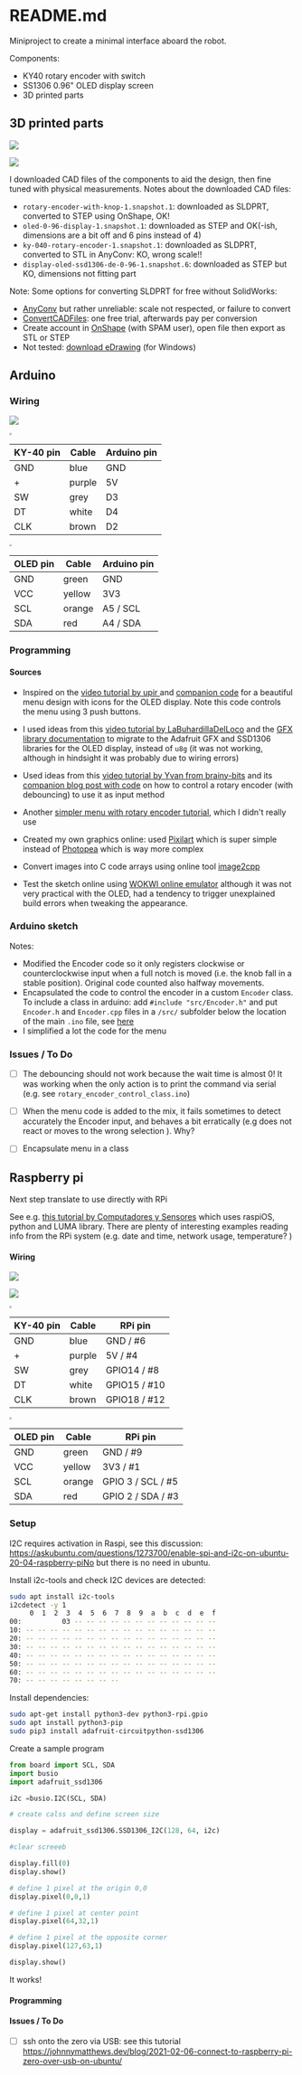 # README.md

Miniproject to create a minimal interface aboard the robot.

Components:

* KY40 rotary encoder with switch
* SS1306 0.96" OLED display screen
* 3D printed parts

## 3D printed parts

![](./assets/menu_CAD_1.png)

![](./assets/menu_CAD_2.png)

I downloaded CAD files of the components to aid the design, then fine tuned with physical measurements. Notes about the downloaded CAD files:

- `rotary-encoder-with-knop-1.snapshot.1`: downloaded as SLDPRT, converted to STEP using OnShape, OK!
- `oled-0-96-display-1.snapshot.1`: downloaded as STEP and OK(-ish, dimensions are a bit off and 6 pins instead of 4)
- `ky-040-rotary-encoder-1.snapshot.1`: downloaded as SLDPRT, converted to STL in AnyConv: KO, wrong scale!!
- `display-oled-ssd1306-de-0-96-1.snapshot.6`: downloaded as STEP but KO, dimensions not fitting part

Note: Some options for converting SLDPRT for free without SolidWorks:

* [AnyConv](https://anyconv.com/) but rather unreliable: scale not respected, or failure to convert 
* [ConvertCADFiles](https://convertcadfiles.com/): one free trial, afterwards pay per conversion
* Create account in [OnShape](https://cad.onshape.com/) (with SPAM user), open file then export as STL or STEP
* Not tested: [download eDrawing](https://www.solidworks.com/support/free-downloads) (for Windows)

## Arduino

### Wiring

![](./assets/Wiring_menu_Arduino_uno.png)

<img src="./assets/Encoder.png" style="zoom:25%;" />

| KY-40 pin | Cable  | Arduino pin |
| --------- | ------ | ----------- |
| GND       | blue   | GND         |
| +         | purple | 5V          |
| SW        | grey   | D3          |
| DT        | white  | D4          |
| CLK       | brown  | D2          |

<img src="./assets/OLED.jpg" style="zoom:25%;" />

| OLED pin | Cable  | Arduino pin |
| -------- | ------ | ----------- |
| GND      | green  | GND         |
| VCC      | yellow | 3V3         |
| SCL      | orange | A5 / SCL    |
| SDA      | red    | A4 / SDA    |



### Programming

#### Sources

* Inspired on the [video tutorial by upir ](https://www.youtube.com/watch?v=HVHVkKt-ldc) and [companion code](https://github.com/upiir/arduino_oled_menu/tree/main) for a beautiful menu design with icons for the OLED display. Note this code controls the menu using 3 push buttons. 

* I used ideas from this [video tutorial by LaBuhardillaDelLoco](https://youtu.be/cWgWvNhWg-A) and the [GFX library documentation](https://learn.adafruit.com/adafruit-gfx-graphics-library?view=all) to migrate to the Adafruit GFX and SSD1306 libraries for the OLED display,  instead of `u8g` (it was not working, although in hindsight it was probably due to wiring errors)

* Used ideas from this [video tutorial by Yvan from brainy-bits](https://www.youtube.com/watch?v=cYCTMdUi8P0 ) and its [companion blog post with code](https://www.brainy-bits.com/post/best-code-to-use-with-a-ky-040-rotary-encoder-let-s-find-out) on how to control a rotary encoder (with debouncing) to use it as input method
* Another [simpler menu with rotary encoder tutorial](https://www.youtube.com/watch?v=vHRyj3e3ZTU), which I didn't really use

* Created my own graphics online: used [Pixilart](https://www.pixilart.com/) which is super simple instead of [Photopea](https://www.photopea.com/) which is way more complex

* Convert images into C code arrays using online tool [image2cpp](http://javl.github.io/image2cpp/) 

* Test the sketch online using [WOKWI online emulator](https://wokwi.com/projects/397015999090347009) although it was not very practical with the OLED, had a tendency to trigger unexplained build errors when tweaking the appearance.

### Arduino sketch

Notes:

* Modified the Encoder code so it only registers clockwise or counterclockwise input when a full notch is moved (i.e. the knob fall in a stable position). Original code counted also halfway movements. 
* Encapsulated the code to control the encoder in a custom `Encoder` class. To include a class in arduino: add `#include "src/Encoder.h"` and put `Encoder.h` and `Encoder.cpp` files in a `/src/` subfolder below the location of the main `.ino` file, see [here](https://forum.arduino.cc/t/how-do-i-include-a-library-in-a-sketch-directory/1079812)
* I simplified a lot the code for the menu

### Issues / To Do

- [ ] The debouncing should not work because the wait time is almost 0! It was working when the only action is to print the command via serial (e.g. see `rotary_encoder_control_class.ino`)
- [ ] When the menu code is added to the mix, it fails sometimes to detect accurately the Encoder input, and behaves a bit erratically (e.g does not react or moves to the wrong selection ). Why?

- [ ] Encapsulate menu in a class

## Raspberry pi

Next step translate to use directly with RPi

See e.g. [this tutorial by Computadores y Sensores](https://www.youtube.com/watch?v=n0dHQSTSilM) which uses raspiOS, python and LUMA library. There are plenty of interesting examples reading info from the RPi system (e.g. date and time, network usage, temperature? )

#### Wiring

![](./assets/Wiring_menu_RPi_zero.png)

![](./assets/RPi_zero_2W_pinout.png)

<img src="./assets/Encoder.png" style="zoom:25%;" />

| KY-40 pin | Cable  | RPi pin      |
| --------- | ------ | ------------ |
| GND       | blue   | GND / #6     |
| +         | purple | 5V / #4      |
| SW        | grey   | GPIO14 / #8  |
| DT        | white  | GPIO15 / #10 |
| CLK       | brown  | GPIO18 / #12 |

<img src="./assets/OLED.jpg" style="zoom:25%;" />

| OLED pin | Cable  | RPi pin           |
| -------- | ------ | ----------------- |
| GND      | green  | GND / #9          |
| VCC      | yellow | 3V3 / #1          |
| SCL      | orange | GPIO 3 / SCL / #5 |
| SDA      | red    | GPIO 2 / SDA / #3 |

### Setup

I2C requires activation in Raspi, see this discussion: https://askubuntu.com/questions/1273700/enable-spi-and-i2c-on-ubuntu-20-04-raspberry-piNo but there is no need in ubuntu.

Install i2c-tools and check I2C devices are detected: 

```bash
sudo apt install i2c-tools
i2cdetect -y 1
     0  1  2  3  4  5  6  7  8  9  a  b  c  d  e  f
00:          03 -- -- -- -- -- -- -- -- -- -- -- -- 
10: -- -- -- -- -- -- -- -- -- -- -- -- -- -- -- -- 
20: -- -- -- -- -- -- -- -- -- -- -- -- -- -- -- -- 
30: -- -- -- -- -- -- -- -- -- -- -- -- -- -- -- -- 
40: -- -- -- -- -- -- -- -- -- -- -- -- -- -- -- -- 
50: -- -- -- -- -- -- -- -- -- -- -- -- -- -- -- -- 
60: -- -- -- -- -- -- -- -- -- -- -- -- -- -- -- -- 
70: -- -- -- -- -- -- -- --      
```

Install dependencies:

```bash
sudo apt-get install python3-dev python3-rpi.gpio
sudo apt install python3-pip
sudo pip3 install adafruit-circuitpython-ssd1306
```

Create a sample program

```python
from board import SCL, SDA
import busio
import adafruit_ssd1306

i2c =busio.I2C(SCL, SDA)

# create calss and define screen size

display = adafruit_ssd1306.SSD1306_I2C(128, 64, i2c)

#clear screeeb

display.fill(0)
display.show()

# define 1 pixel at the origin 0,0
display.pixel(0,0,1)

# define 1 pixel at center point
display.pixel(64,32,1)

# define 1 pixel at the opposite corner
display.pixel(127,63,1)

display.show()
```

It works!

#### Programming

#### Issues / To Do

- [ ] ssh onto the zero via USB: see this tutorial https://johnnymatthews.dev/blog/2021-02-06-connect-to-raspberry-pi-zero-over-usb-on-ubuntu/
